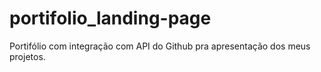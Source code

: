 # portifolio_landing-page
Portifólio com integração com API do Github pra apresentação dos meus projetos.
